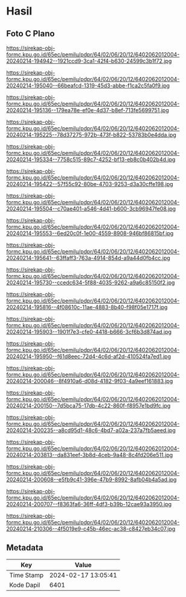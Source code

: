 # Hasil

## Foto C Plano

https://sirekap-obj-formc.kpu.go.id/65ec/pemilu/pdpr/64/02/06/20/12/6402062012004-20240214-194942--1921ccd9-3ca1-42f4-b630-24599c3b1f72.jpg

https://sirekap-obj-formc.kpu.go.id/65ec/pemilu/pdpr/64/02/06/20/12/6402062012004-20240214-195040--66beafcd-1319-45d3-abbe-f1ca2c5fa0f9.jpg

https://sirekap-obj-formc.kpu.go.id/65ec/pemilu/pdpr/64/02/06/20/12/6402062012004-20240214-195136--179ea78e-ef0e-4d37-b8ef-713fe5699751.jpg

https://sirekap-obj-formc.kpu.go.id/65ec/pemilu/pdpr/64/02/06/20/12/6402062012004-20240214-195225--78d37275-972b-473f-b822-53783b0e4dda.jpg

https://sirekap-obj-formc.kpu.go.id/65ec/pemilu/pdpr/64/02/06/20/12/6402062012004-20240214-195334--7758c515-89c7-4252-bf13-eb8c0b402b4d.jpg

https://sirekap-obj-formc.kpu.go.id/65ec/pemilu/pdpr/64/02/06/20/12/6402062012004-20240214-195422--57f55c92-80be-4703-9253-d3a30cffe198.jpg

https://sirekap-obj-formc.kpu.go.id/65ec/pemilu/pdpr/64/02/06/20/12/6402062012004-20240214-195504--c70ae401-a546-4d41-b600-3cb96947fe08.jpg

https://sirekap-obj-formc.kpu.go.id/65ec/pemilu/pdpr/64/02/06/20/12/6402062012004-20240214-195553--6ed20c0f-1e00-4559-8908-946bf86815bf.jpg

https://sirekap-obj-formc.kpu.go.id/65ec/pemilu/pdpr/64/02/06/20/12/6402062012004-20240214-195641--63ffaff3-763a-4914-854d-a9a44d0fb4cc.jpg

https://sirekap-obj-formc.kpu.go.id/65ec/pemilu/pdpr/64/02/06/20/12/6402062012004-20240214-195730--ccedc634-5f88-4035-9262-a9a6c85150f2.jpg

https://sirekap-obj-formc.kpu.go.id/65ec/pemilu/pdpr/64/02/06/20/12/6402062012004-20240214-195816--4f08610c-11ae-4883-8b40-f98f05e1717f.jpg

https://sirekap-obj-formc.kpu.go.id/65ec/pemilu/pdpr/64/02/06/20/12/6402062012004-20240214-195903--1901f7e3-cfe0-4418-b666-3cf6b3d874ad.jpg

https://sirekap-obj-formc.kpu.go.id/65ec/pemilu/pdpr/64/02/06/20/12/6402062012004-20240214-195950--f61d8eec-72d4-4c6d-af2d-410524fa7ed1.jpg

https://sirekap-obj-formc.kpu.go.id/65ec/pemilu/pdpr/64/02/06/20/12/6402062012004-20240214-200046--8f4910a6-d08d-4182-9f03-4a9eef161883.jpg

https://sirekap-obj-formc.kpu.go.id/65ec/pemilu/pdpr/64/02/06/20/12/6402062012004-20240214-200150--7d5bca75-17db-4c22-860f-f8957e1bd9fc.jpg

https://sirekap-obj-formc.kpu.go.id/65ec/pemilu/pdpr/64/02/06/20/12/6402062012004-20240214-200235--a8cd95d1-48c6-4bd7-a02a-237a7fb5aeed.jpg

https://sirekap-obj-formc.kpu.go.id/65ec/pemilu/pdpr/64/02/06/20/12/6402062012004-20240214-203813--da831eef-3b8d-4ceb-9a48-8c4fd206e511.jpg

https://sirekap-obj-formc.kpu.go.id/65ec/pemilu/pdpr/64/02/06/20/12/6402062012004-20240214-200608--e5fb9c41-396e-47b9-8992-8afb04b4a5ad.jpg

https://sirekap-obj-formc.kpu.go.id/65ec/pemilu/pdpr/64/02/06/20/12/6402062012004-20240214-200707--f8363fa6-36ff-4df3-b39b-12cae93a3950.jpg

https://sirekap-obj-formc.kpu.go.id/65ec/pemilu/pdpr/64/02/06/20/12/6402062012004-20240214-210306--4f5019e9-c45b-46ec-ac38-c8427eb34c07.jpg


## Metadata

| Key        | Value               |
| ---------- | ------------------- |
| Time Stamp | 2024-02-17 13:05:41 |
| Kode Dapil | 6401                |



